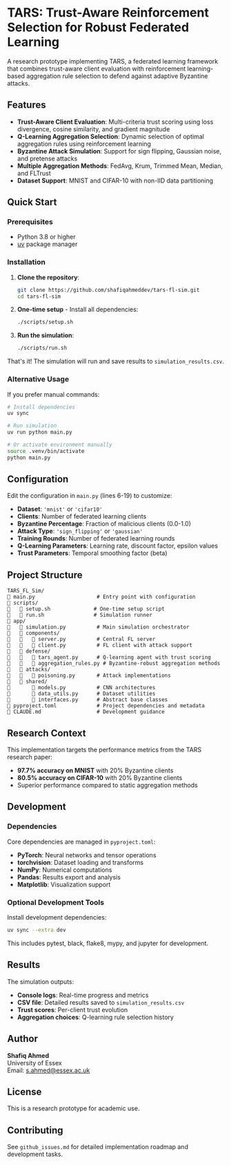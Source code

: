 # TARS: Trust-Aware Reinforcement Selection for Robust Federated Learning

A research prototype implementing TARS, a federated learning framework that combines trust-aware client evaluation with reinforcement learning-based aggregation rule selection to defend against adaptive Byzantine attacks.

## Features

- **Trust-Aware Client Evaluation**: Multi-criteria trust scoring using loss divergence, cosine similarity, and gradient magnitude
- **Q-Learning Aggregation Selection**: Dynamic selection of optimal aggregation rules using reinforcement learning
- **Byzantine Attack Simulation**: Support for sign flipping, Gaussian noise, and pretense attacks
- **Multiple Aggregation Methods**: FedAvg, Krum, Trimmed Mean, Median, and FLTrust
- **Dataset Support**: MNIST and CIFAR-10 with non-IID data partitioning

## Quick Start

### Prerequisites

- Python 3.8 or higher
- [uv](https://docs.astral.sh/uv/) package manager

### Installation

1. **Clone the repository**:
   ```bash
   git clone https://github.com/shafiqahmeddev/tars-fl-sim.git
   cd tars-fl-sim
   ```

2. **One-time setup** - Install all dependencies:
   ```bash
   ./scripts/setup.sh
   ```

3. **Run the simulation**:
   ```bash
   ./scripts/run.sh
   ```

That's it! The simulation will run and save results to `simulation_results.csv`.

### Alternative Usage

If you prefer manual commands:

```bash
# Install dependencies
uv sync

# Run simulation
uv run python main.py

# Or activate environment manually
source .venv/bin/activate
python main.py
```

## Configuration

Edit the configuration in `main.py` (lines 6-19) to customize:

- **Dataset**: `'mnist'` or `'cifar10'`
- **Clients**: Number of federated learning clients
- **Byzantine Percentage**: Fraction of malicious clients (0.0-1.0)
- **Attack Type**: `'sign_flipping'` or `'gaussian'`
- **Training Rounds**: Number of federated learning rounds
- **Q-Learning Parameters**: Learning rate, discount factor, epsilon values
- **Trust Parameters**: Temporal smoothing factor (beta)

## Project Structure

```
TARS_FL_Sim/
   main.py                    # Entry point with configuration
   scripts/
      setup.sh              # One-time setup script
      run.sh                # Simulation runner
   app/
      simulation.py          # Main simulation orchestrator
      components/
         server.py          # Central FL server
         client.py          # FL client with attack support
      defense/
         tars_agent.py      # Q-learning agent with trust scoring
         aggregation_rules.py # Byzantine-robust aggregation methods
      attacks/
         poisoning.py       # Attack implementations
      shared/
          models.py          # CNN architectures
          data_utils.py      # Dataset utilities
          interfaces.py      # Abstract base classes
   pyproject.toml             # Project dependencies and metadata
   CLAUDE.md                  # Development guidance
```

## Research Context

This implementation targets the performance metrics from the TARS research paper:
- **97.7% accuracy on MNIST** with 20% Byzantine clients
- **80.5% accuracy on CIFAR-10** with 20% Byzantine clients
- Superior performance compared to static aggregation methods

## Development

### Dependencies

Core dependencies are managed in `pyproject.toml`:
- **PyTorch**: Neural networks and tensor operations
- **torchvision**: Dataset loading and transforms
- **NumPy**: Numerical computations
- **Pandas**: Results export and analysis
- **Matplotlib**: Visualization support

### Optional Development Tools

Install development dependencies:
```bash
uv sync --extra dev
```

This includes pytest, black, flake8, mypy, and jupyter for development.

## Results

The simulation outputs:
- **Console logs**: Real-time progress and metrics
- **CSV file**: Detailed results saved to `simulation_results.csv`
- **Trust scores**: Per-client trust evolution
- **Aggregation choices**: Q-learning rule selection history

## Author

**Shafiq Ahmed**  
University of Essex  
Email: s.ahmed@essex.ac.uk

## License

This is a research prototype for academic use.

## Contributing

See `github_issues.md` for detailed implementation roadmap and development tasks.